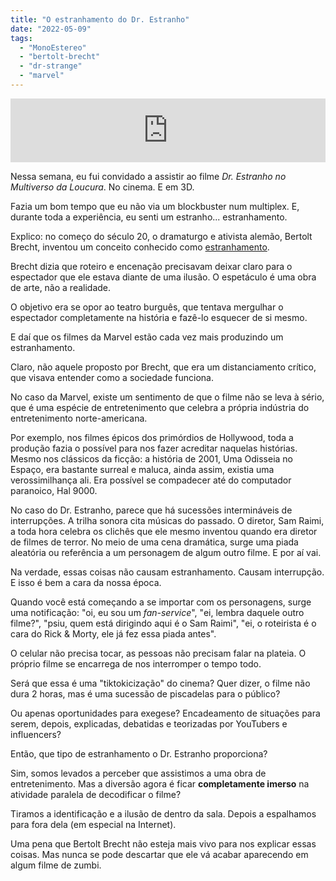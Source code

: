 ```yaml
---
title: "O estranhamento do Dr. Estranho"
date: "2022-05-09"
tags: 
  - "MonoEstereo"
  - "bertolt-brecht"
  - "dr-strange"
  - "marvel"
---
```


<iframe src="https://anchor.fm/monoestereo/embed/episodes/O-estranhamento-do-Dr--Estranho-e1i80g4" height="102px" width="100%" frameborder="0" scrolling="no"></iframe>

Nessa semana, eu fui convidado a assistir ao filme _Dr. Estranho no Multiverso da Loucura_. No cinema. E em 3D.

Fazia um bom tempo que eu não via um blockbuster num multiplex. E, durante toda a experiência, eu senti um estranho... estranhamento.

Explico: no começo do século 20, o dramaturgo e ativista alemão, Bertolt Brecht, inventou um conceito conhecido como [estranhamento](https://en.wikipedia.org/wiki/Distancing_effect).

Brecht dizia que roteiro e encenação precisavam deixar claro para o espectador que ele estava diante de uma ilusão. O espetáculo é uma obra de arte, não a realidade.

O objetivo era se opor ao teatro burguês, que tentava mergulhar o espectador completamente na história e fazê-lo esquecer de si mesmo.

E daí que os filmes da Marvel estão cada vez mais produzindo um estranhamento.

Claro, não aquele proposto por Brecht, que era um distanciamento crítico, que visava entender como a sociedade funciona.

No caso da Marvel, existe um sentimento de que o filme não se leva à sério, que é uma espécie de entretenimento que celebra a própria indústria do entretenimento norte-americana.

Por exemplo, nos filmes épicos dos primórdios de Hollywood, toda a produção fazia o possível para nos fazer acreditar naquelas histórias. Mesmo nos clássicos da ficção: a história de 2001, Uma Odisseia no Espaço, era bastante surreal e maluca, ainda assim, existia uma verossimilhança ali. Era possível se compadecer até do computador paranoico, Hal 9000.

No caso do Dr. Estranho, parece que há sucessões intermináveis de interrupções. A trilha sonora cita músicas do passado. O diretor, Sam Raimi, a toda hora celebra os clichês que ele mesmo inventou quando era diretor de filmes de terror. No meio de uma cena dramática, surge uma piada aleatória ou referência a um personagem de algum outro filme. E por aí vai.

Na verdade, essas coisas não causam estranhamento. Causam interrupção. E isso é bem a cara da nossa época.

Quando você está começando a se importar com os personagens, surge uma notificação: "oi, eu sou um _fan-service_", "ei, lembra daquele outro filme?", "psiu, quem está dirigindo aqui é o Sam Raimi", "ei, o roteirista é o cara do Rick & Morty, ele já fez essa piada antes".

O celular não precisa tocar, as pessoas não precisam falar na plateia. O próprio filme se encarrega de nos interromper o tempo todo.

Será que essa é uma "tiktokicização" do cinema? Quer dizer, o filme não dura 2 horas, mas é uma sucessão de piscadelas para o público?

Ou apenas oportunidades para exegese? Encadeamento de situações para serem, depois, explicadas, debatidas e teorizadas por YouTubers e influencers?

Então, que tipo de estranhamento o Dr. Estranho proporciona?

Sim, somos levados a perceber que assistimos a uma obra de entretenimento. Mas a diversão agora é ficar **completamente imerso** na atividade paralela de decodificar o filme?

Tiramos a identificação e a ilusão de dentro da sala. Depois a espalhamos para fora dela (em especial na Internet).

Uma pena que Bertolt Brecht não esteja mais vivo para nos explicar essas coisas. Mas nunca se pode descartar que ele vá acabar aparecendo em algum filme de zumbi.
